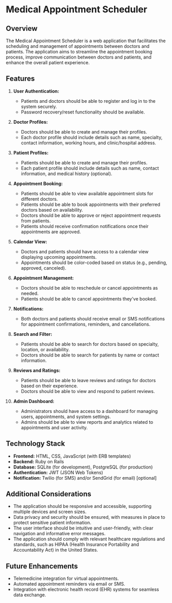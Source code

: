 # Medical Appointment Scheduler

## Overview
The Medical Appointment Scheduler is a web application that facilitates the scheduling and management of appointments between doctors and patients. The application aims to streamline the appointment booking process, improve communication between doctors and patients, and enhance the overall patient experience.

## Features

1. **User Authentication:**
    - Patients and doctors should be able to register and log in to the system securely.
    - Password recovery/reset functionality should be available.

2. **Doctor Profiles:**
    - Doctors should be able to create and manage their profiles.
    - Each doctor profile should include details such as name, specialty, contact information, working hours, and clinic/hospital address.

3. **Patient Profiles:**
    - Patients should be able to create and manage their profiles.
    - Each patient profile should include details such as name, contact information, and medical history (optional).

4. **Appointment Booking:**
    - Patients should be able to view available appointment slots for different doctors.
    - Patients should be able to book appointments with their preferred doctors based on availability.
    - Doctors should be able to approve or reject appointment requests from patients.
    - Patients should receive confirmation notifications once their appointments are approved.

5. **Calendar View:**
    - Doctors and patients should have access to a calendar view displaying upcoming appointments.
    - Appointments should be color-coded based on status (e.g., pending, approved, canceled).

6. **Appointment Management:**
    - Doctors should be able to reschedule or cancel appointments as needed.
    - Patients should be able to cancel appointments they've booked.

7. **Notifications:**
    - Both doctors and patients should receive email or SMS notifications for appointment confirmations, reminders, and cancellations.

8. **Search and Filter:**
    - Patients should be able to search for doctors based on specialty, location, or availability.
    - Doctors should be able to search for patients by name or contact information.

9. **Reviews and Ratings:**
    - Patients should be able to leave reviews and ratings for doctors based on their experience.
    - Doctors should be able to view and respond to patient reviews.

10. **Admin Dashboard:**
    - Administrators should have access to a dashboard for managing users, appointments, and system settings.
    - Admins should be able to view reports and analytics related to appointments and user activity.

## Technology Stack
- **Frontend:** HTML, CSS, JavaScript (with ERB templates)
- **Backend:** Ruby on Rails
- **Database:** SQLite (for development), PostgreSQL (for production)
- **Authentication:** JWT (JSON Web Tokens)
- **Notification:** Twilio (for SMS) and/or SendGrid (for email) [optional]

## Additional Considerations
- The application should be responsive and accessible, supporting multiple devices and screen sizes.
- Data privacy and security should be ensured, with measures in place to protect sensitive patient information.
- The user interface should be intuitive and user-friendly, with clear navigation and informative error messages.
- The application should comply with relevant healthcare regulations and standards, such as HIPAA (Health Insurance Portability and Accountability Act) in the United States.

## Future Enhancements
- Telemedicine integration for virtual appointments.
- Automated appointment reminders via email or SMS.
- Integration with electronic health record (EHR) systems for seamless data exchange.
